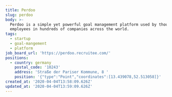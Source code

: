 ```yaml
---
title: Perdoo
slug: perdoo
body: >-
  Perdoo is a simple yet powerful goal management platform used by thousands of
  employees in hundreds of companies across the world.
tags:
  - startup
  - goal-mangement
  - platform
job_board_url: 'https://perdoo.recruitee.com/'
positions:
  - country: germany
    postal_code: '10243'
    address: 'Straße der Pariser Kommune, 8 '
    position: '{"type":"Point","coordinates":[13.439078,52.513058]}'
created_at: '2020-04-04T13:58:09.626Z'
updated_at: '2020-04-04T13:59:09.626Z'
---
```


